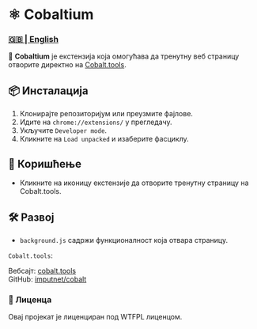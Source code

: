 # ⚛️ Cobaltium

### [🇬🇧 | English](README-en.md)

🔗 **Cobaltium** је екстензија која омогућава да тренутну веб страницу отворите директно на [Cobalt.tools](https://cobalt.tools).

## 📦 Инсталација
1. Клонирајте репозиторијум или преузмите фајлове.
2. Идите на `chrome://extensions/` у прегледачу.
3. Укључите `Developer mode`.
4. Кликните на `Load unpacked` и изаберите фасциклу.

## 🚀 Коришћење
- Кликните на иконицу екстензије да отворите тренутну страницу на Cobalt.tools.

## 🛠️ Развој
- `background.js` садржи функционалност која отвара страницу.
 
``Cobalt.tools``:

Вебсајт: [cobalt.tools](https://cobalt.tools/)
<br>
GitHub: [imputnet/cobalt](https://github.com/imputnet/cobalt)

### 📜 Лиценца
Овај пројекат је лиценциран под WTFPL лиценцом.

